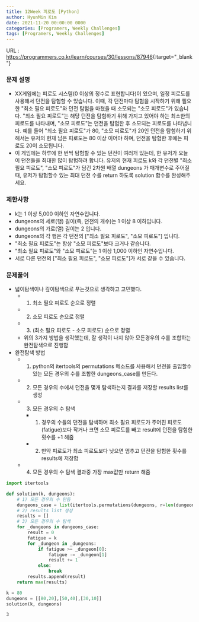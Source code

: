 ```yaml
---
title: 12Week 피로도 [Python]
author: HyunMin Kim
date: 2021-11-20 00:00:00 0000
categories: [Programers, Weekly Challenges]
tags: [Programers, Weekly Challenges]
---
```


URL : <https://programmers.co.kr/learn/courses/30/lessons/87946>{:target="_blank"}

### 문제 설명
- XX게임에는 피로도 시스템(0 이상의 정수로 표현합니다)이 있으며, 일정 피로도를 사용해서 던전을 탐험할 수 있습니다. 이때, 각 던전마다 탐험을 시작하기 위해 필요한 "최소 필요 피로도"와 던전 탐험을 마쳤을 때 소모되는 "소모 피로도"가 있습니다. "최소 필요 피로도"는 해당 던전을 탐험하기 위해 가지고 있어야 하는 최소한의 피로도를 나타내며, "소모 피로도"는 던전을 탐험한 후 소모되는 피로도를 나타냅니다. 예를 들어 "최소 필요 피로도"가 80, "소모 피로도"가 20인 던전을 탐험하기 위해서는 유저의 현재 남은 피로도는 80 이상 이어야 하며, 던전을 탐험한 후에는 피로도 20이 소모됩니다.
- 이 게임에는 하루에 한 번씩 탐험할 수 있는 던전이 여러개 있는데, 한 유저가 오늘 이 던전들을 최대한 많이 탐험하려 합니다. 유저의 현재 피로도 k와 각 던전별 "최소 필요 피로도", "소모 피로도"가 담긴 2차원 배열 dungeons 가 매개변수로 주어질 때, 유저가 탐험할수 있는 최대 던전 수를 return 하도록 solution 함수를 완성해주세요.

### 제한사항
- k는 1 이상 5,000 이하인 자연수입니다.
- dungeons의 세로(행) 길이(즉, 던전의 개수)는 1 이상 8 이하입니다.
- dungeons의 가로(열) 길이는 2 입니다.
- dungeons의 각 행은 각 던전의 ["최소 필요 피로도", "소모 피로도"] 입니다.
- "최소 필요 피로도"는 항상 "소모 피로도"보다 크거나 같습니다.
- "최소 필요 피로도"와 "소모 피로도"는 1 이상 1,000 이하인 자연수입니다.
- 서로 다른 던전의 ["최소 필요 피로도", "소모 피로도"]가 서로 같을 수 있습니다.

### 문제풀이
- 넓이탐색이나 깊이탐색으로 푸는것으로 생각하고 고민했다.
    - 1) 최소 필요 피로도 순으로 정렬
    - 2) 소모 피로도 순으로 정렬
    - 3) (최소 필요 피로도 - 소모 피로도) 순으로 정렬
    - 위의 3가지 방법을 생각했는데, 잘 생각이 나지 않아 모든경우의 수를 조합하는 완전탐색으로 진행함
- 완전탐색 방법
    - 1) python의 itertools의 permutations 메소드를 사용해서 던전을 출입할수 있는 모든 경우의 수를 조합한 dungeons_case를 만든다.
    - 2) 모든 경우의 수에서 던전을 몇개 탐색하는지 결과를 저장할 results list를 생성 
    - 3) 모든 경우의 수 탐색
        - 1) 경우의 수들의 던전을 탐색하며 최소 필요 피로도가 주어진 피로도(fatigue)보다 작거나 크면 소모 피로도를 빼고 result에 던전을 탐험한 횟수를 +1 해줌
        - 2) 만약 피로도가 최소 피로도보다 낮으면 멈추고 던전을 탐험한 횟수를 results에 저장함
    - 4) 모든 경우의 수 탐색 결과중 가장 max값만 return 해줌


```python
import itertools

def solution(k, dungeons):
    # 1) 모든 경우의 수 만듬
    dungeons_case = list(itertools.permutations(dungeons, r=len(dungeons)))
    # 2) results list 생성
    results = []
    # 3) 모든 경우의 수 탐색
    for _dungeons in dungeons_case:
        result = 0
        fatigue = k
        for _dungeon in _dungeons:
            if fatigue >= _dungeon[0]:
                fatigue -= _dungeon[1]
                result += 1
            else:
                break
        results.append(result)
    return max(results)
```


```python
k = 80
dungeons = [[80,20],[50,40],[30,10]]
solution(k, dungeons)
```




    3


